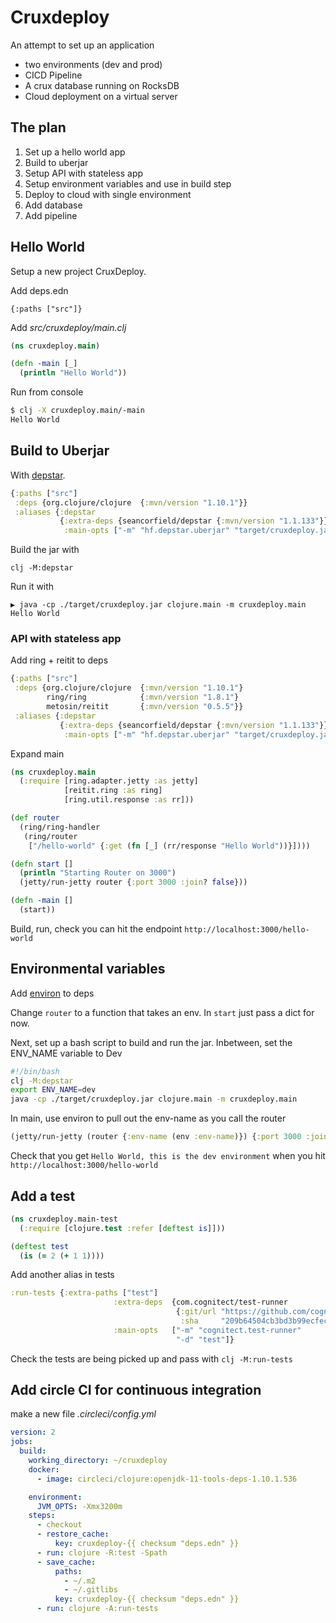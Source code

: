 # Cruxdeploy

An attempt to set up an application

* two environments (dev and prod)
* CICD Pipeline
* A crux database running on RocksDB
* Cloud deployment on a virtual server

## The plan

1. Set up a hello world app
2. Build to uberjar
3. Setup API with stateless app
4. Setup environment variables and use in build step
5. Deploy to cloud with single environment
6. Add database
7. Add pipeline

## Hello World

Setup a new project CruxDeploy.

Add deps.edn

`{:paths ["src"]}`

Add _src/cruxdeploy/main.clj_

```clojure
(ns cruxdeploy.main)

(defn -main [_]
  (println "Hello World"))
```

Run from console

```bash
$ clj -X cruxdeploy.main/-main
Hello World
```

## Build to Uberjar

With [depstar](https://github.com/seancorfield/depstar).

```clojure
{:paths ["src"]
 :deps {org.clojure/clojure  {:mvn/version "1.10.1"}}
 :aliases {:depstar
           {:extra-deps {seancorfield/depstar {:mvn/version "1.1.133"}}
            :main-opts ["-m" "hf.depstar.uberjar" "target/cruxdeploy.jar"]}}}
```

Build the jar with

`clj -M:depstar`

Run it with

```
▶ java -cp ./target/cruxdeploy.jar clojure.main -m cruxdeploy.main
Hello World
```

### API with stateless app

Add ring + reitit to deps

```clojure
{:paths ["src"]
 :deps {org.clojure/clojure  {:mvn/version "1.10.1"}
        ring/ring            {:mvn/version "1.8.1"}
        metosin/reitit       {:mvn/version "0.5.5"}}
 :aliases {:depstar
           {:extra-deps {seancorfield/depstar {:mvn/version "1.1.133"}}
            :main-opts ["-m" "hf.depstar.uberjar" "target/cruxdeploy.jar"]}}}
```

Expand main

```clojure
(ns cruxdeploy.main
  (:require [ring.adapter.jetty :as jetty]
            [reitit.ring :as ring]
            [ring.util.response :as rr]))

(def router
  (ring/ring-handler
   (ring/router
    ["/hello-world" {:get (fn [_] (rr/response "Hello World"))}])))

(defn start []
  (println "Starting Router on 3000")
  (jetty/run-jetty router {:port 3000 :join? false}))

(defn -main []
  (start))
```

Build, run, check you can hit the endpoint `http://localhost:3000/hello-world`

## Environmental variables

Add [environ](https://github.com/weavejester/environ) to deps

Change `router` to a function that takes an env. In `start` just pass a dict for now.

Next, set up a bash script to build and run the jar. Inbetween, set the ENV_NAME variable to Dev

```bash
#!/bin/bash
clj -M:depstar
export ENV_NAME=dev
java -cp ./target/cruxdeploy.jar clojure.main -m cruxdeploy.main
```

In main, use environ to pull out the env-name as you call the router

```clojure
(jetty/run-jetty (router {:env-name (env :env-name)}) {:port 3000 :join? false})
```

Check that you get `Hello World, this is the dev environment` when you hit `http://localhost:3000/hello-world`

## Add a test

```clojure
(ns cruxdeploy.main-test
  (:require [clojure.test :refer [deftest is]]))

(deftest test
  (is (= 2 (+ 1 1))))
```

Add another alias in tests

```clojure
:run-tests {:extra-paths ["test"]
                       :extra-deps  {com.cognitect/test-runner
                                     {:git/url "https://github.com/cognitect-labs/test-runner.git"
                                      :sha     "209b64504cb3bd3b99ecfec7937b358a879f55c1"}}
                       :main-opts   ["-m" "cognitect.test-runner"
                                     "-d" "test"]}
```

Check the tests are being picked up and pass with `clj -M:run-tests`

## Add circle CI for continuous integration

make a new file _.circleci/config.yml_

```yaml
version: 2
jobs:
  build:
    working_directory: ~/cruxdeploy
    docker:
      - image: circleci/clojure:openjdk-11-tools-deps-1.10.1.536

    environment:
      JVM_OPTS: -Xmx3200m
    steps:
      - checkout
      - restore_cache:
          key: cruxdeploy-{{ checksum "deps.edn" }}
      - run: clojure -R:test -Spath
      - save_cache:
          paths:
            - ~/.m2
            - ~/.gitlibs
          key: cruxdeploy-{{ checksum "deps.edn" }}
      - run: clojure -A:run-tests
```
